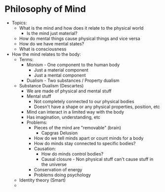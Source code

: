 # Philosophy of Mind
* Topics:
  * What is the mind and how does it relate to the physical world
    * Is the mind just material?
  * How do mental things cause physical things and vice versa
  * How do we have mental states?
  * What is consciousness
* How the mind relates to the body:
  * Terms:
    * Monism - One component to the human body
      * Just a material component
      * Just a mental component
    * Dualism - Two substances / Property dualism
  * Substance Dualism (Descartes)
    * We are made of physical and mental stuff
    * Mental stuff
      * Not completely connected to our physical bodies
      * Doesn't have a shape or any physical properties, position, etc
    * Mind can interact in a limited way with the body
    * Has imagination, understanding, etc
    * Problems:
      * Pieces of the mind are "removable" (brain)
        * Capgras Delusion
      * How do we tell minds apart or count minds for a body
      * How do minds stay connected to specific bodies?
      * Causation:
        * How do minds control bodies?
        * Causal closure - Non physical stuff can't cause stuff in the universe
      * Conservation of energy
      * Problems doing psychology
  * Identity theory (Smart)
  *
